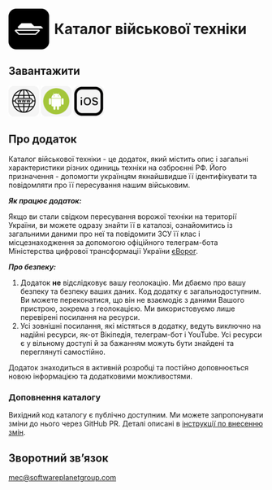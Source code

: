 <h1 style='display: flex; align-items: center; gap: 10px'>
  <img alt="mec" src="./images/icon.png" width="80" />
  Каталог військової техніки
</h1>

## Завантажити

<div>
  <a href="https://stop-orda.in.ua/"><img alt="mec" src="./images/web.png" width="60" /></a>   
  <a href="https://github.com/softwareplanet/mec/releases"><img alt="mec" src="./images/android.png" width="60" /></a>
  <a href="https://testflight.apple.com/join/XbdAyoMB"><img alt="mec" src="./images/ios.png" width="60" /></a>
</div>

## Про додаток

Каталог військової техніки - це додаток, який містить опис і загальні характеристики різних одиниць техніки на озброєнні РФ.
Його призначення - допомогти українцям якнайшвидше її ідентифікувати та повідомляти про її пересування нашим військовим.

**_Як працює додаток:_**

Якщо ви стали свідком пересування ворожої техніки на території України, ви можете одразу знайти її в каталозі, ознайомитись із загальними даними про неї та повідомити ЗСУ її клас і місцезнаходження за допомогою офіційного телеграм-бота Міністерства цифрової трансформації України [єВорог](https://t.me/evorog_bot).

**_Про безпеку:_**

1. Додаток **не** відслідковує вашу геолокацію.
   Ми дбаємо про вашу безпеку та безпеку ваших даних. Код додатку є загальнодоступним. Ви можете переконатися, що він не взаємодіє з даними Вашого пристрою, зокрема з геолокацією. Ми використовуємо лише перевірені посилання на ресурси.
2. Усі зовнішні посилання, які містяться в додатку, ведуть виключно на надійні ресурси, як-от Вікіпедія, телеграм-бот і YouTube. Усі ресурси є у вільному доступі й за бажанням можуть бути знайдені та переглянуті самостійно.

Додаток знаходиться в активній розробці та постійно доповнюється новою інформацією та додатковими можливостями.

### Доповнення каталогу

Вихідний код каталогу є публічно доступним.
Ми можете запропонувати зміни до нього через GitHub PR.
Деталі описані в [інструкції по внесенню змін](./CONTRIBUTION.md).

## Зворотний звʼязок

mec@softwareplanetgroup.com
